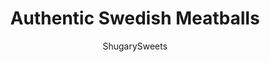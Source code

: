 ---
layout: ../../layouts/MarkdownPostLayout.astro
title: Authentic Swedish Meatballs
author: ShugarySweets
pubDate: 2018-11-02
description: "This Authentic Swedish Meatballs recipe is delicious enough for a weeknight meal, and impressive enough for guests! Youll love the creamy sauce and the sides of cucumbers and lingonberries!"
image_url: https://www.shugarysweets.com/wp-content/uploads/2017/08/swedish-meatballs-4.jpg
tags: ["Main Dish","Swedish"]
calories: 606
protein: 45
carbohydrates: 16
fats: 39
fiber: 1
ingredients: ["1 pound lean ground beef","1 1/2 pounds ground pork","1/2 cup minced onion (1 small white onion)**see note below","1 cup plain breadcrumbs","1/2 teaspoon allspice","1/2 teaspoon kosher salt","1/4 teaspoon black pepper","2 large eggs","1/4 cup heavy whipping cream","2 Tablespoons unsalted butter","1/4 cup all-purpose flour","3 cups beef stock","1/2 teaspoon kosher salt","1/4 teaspoon black pepper","1/4 teaspoon allspice","2/3 cup heavy whipping cream","1 Tablespoon parsley"]
serves: 75
time: "1 hour 30 minutes"
prepTime: "45 minutes"
instructions: ["In a large mixing bowl, combine ground beef, ground pork, minced onion, breadcrumbs, seasonings, eggs, and heavy cream. Using your hands, combine ingredients completely until thoroughly mixed.","Roll mixture into 1-inch sized meatballs, packing tightly. Set aside until all the mixture is used. You should be able to make about 75 meatballs.","Heat a large cast iron skillet on medium high heat. Add meatballs in a single layer with a little bit of space between each one. Cook several minutes then rotate the meatballs to cook evenly on all sides. Once cooked, remove meatballs onto a serving plate, and add more (I had to do about 3 rounds).","Once all the meatballs are cooked, remove them all from the pan and add the butter for the sauce. Using a whisk, melt butter with the drippings in the pan. Sprinkle the flour over the melted butter and whisk over medium heat for about 1 minute. Add in the beef stock, salt, pepper, and allspice. Whisk until no lumps (except the possible meatball pieces from the pan). Turn heat down to low, add in the heavy cream, and simmer for another 15-20 minutes, stirring occasionally. Once the sauce is thickened, return the meatballs to the skillet and simmer until heated (only takes a couple minutes).","To serve, sprinkle with parsley. Enjoy with mashed potatoes!"]
nutrition: ["606 calories","16 grams carbohydrates","215 milligrams cholesterol","39 grams fat","1 grams fiber","45 grams protein","18 grams saturated fat","572 milligrams sodium","3 grams sugar","1 grams trans fat","18 grams unsaturated fat"]
---